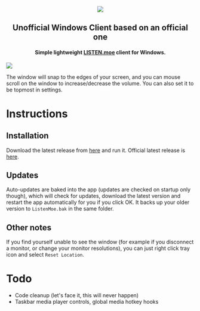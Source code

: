 <div align="center">
	<img src="https://lolisafe.moe/DJwzPbWD.png" />
</div>
<h2 align="center">Unofficial Windows Client based on an official one</h2>
<h4 align="center">Simple lightweight <a href="https://listen.moe">LISTEN.moe</a> client for Windows.</h4> 
      
![](https://i.imgur.com/vtEKxw2.gif)

The window will snap to the edges of your screen, and you can mouse scroll on the window to increase/decrease the volume. You can also set it to be topmost in settings.

# Instructions

## Installation
Download the latest release from [here](https://github.com/MiincK/windows-app/releases) and run it.
Official latest release is [here](https://github.com/LISTEN-moe/windows-app/releases).

## Updates
Auto-updates are baked into the app (updates are checked on startup only though), which will check for updates, download the latest version and restart the app automatically for you if you click OK. It backs up your older version to `ListenMoe.bak` in the same folder.

## Other notes
If you find yourself unable to see the window (for example if you disconnect a monitor, or change your monitor resolutions), you can just right click tray icon and select `Reset Location`.

# Todo
 - Code cleanup (let's face it, this will never happen)
 - Taskbar media player controls, global media hotkey hooks
